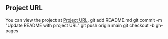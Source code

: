 ## Project URL

You can view the project at [Project URL](https://github.com/Shwetaanshree/dolptec-project).
git add README.md
git commit -m "Update README with project URL"
git push origin main
git checkout -b gh-pages
